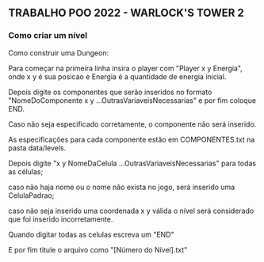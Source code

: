 ## TRABALHO POO 2022 - WARLOCK'S TOWER 2

### Como criar um nível
Como construir uma Dungeon:

Para começar na primeira linha insira o player com "Player x y Energia", onde x y é sua posicao e Energia é a quantidade de energia inicial.

Depois digite os componentes que serão inseridos no formato "NomeDoComponente x y ...OutrasVariaveisNecessarias" e por fim coloque END. 

Caso não seja especificado corretamente, o componente não será inserido.

As especificações para cada componente estão em COMPONENTES.txt na pasta data/levels.

Depois digite "x y NomeDaCelula ...OutrasVariaveisNecessarias" para todas as células;

caso não haja nome ou o nome não exista no jogo, será inserido uma CelulaPadrao;

caso não seja inserido uma coordenada x y válida o nível será considerado que foi inserido incorretamente.

Quando digitar todas as celulas escreva um "END"

E por fim titule o arquivo como "[Número do Nível].txt"



